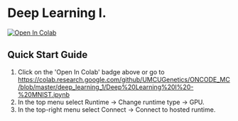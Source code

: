 # Deep Learning I.

<a href="https://colab.research.google.com/github/UMCUGenetics/ONCODE_MC/blob/master/deep_learning_1/Deep%20Learning%20I%20-%20MNIST.ipynb">
  <img src="https://colab.research.google.com/assets/colab-badge.svg" alt="Open In Colab"/>
</a>

## Quick Start Guide

1. Click on the 'Open In Colab' badge above or go to https://colab.research.google.com/github/UMCUGenetics/ONCODE_MC/blob/master/deep_learning_1/Deep%20Learning%20I%20-%20MNIST.ipynb
2. In the top menu select Runtime -> Change runtime type -> GPU.
3. In the top-right menu select Connect -> Connect to hosted runtime.
